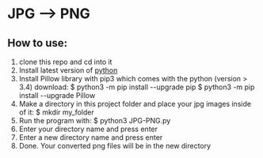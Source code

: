 # JPG --> PNG

## How to use:

1. clone this repo and cd into it
2. Install latest version of [python](https://www.python.org/downloads/)
3. Install Pillow library with pip3 which comes with the python (version > 3.4) download:
        $ python3 -m pip install --upgrade pip
        $ python3 -m pip install --upgrade Pillow
4. Make a directory in this project folder and place your jpg images inside of it:
        $ mkdir my_folder
5. Run the program with:
        $ python3 JPG-PNG.py
6. Enter your directory name and press enter
7. Enter a new directory name and press enter
8. Done. Your converted png files will be in the new directory
